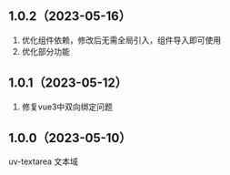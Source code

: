 ## 1.0.2（2023-05-16）
1. 优化组件依赖，修改后无需全局引入，组件导入即可使用
2. 优化部分功能
## 1.0.1（2023-05-12）
1. 修复vue3中双向绑定问题
## 1.0.0（2023-05-10）
uv-textarea 文本域
